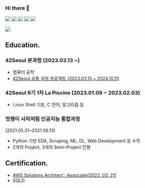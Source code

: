 ### Hi there 👋

<p>
  <img src="https://img.shields.io/badge/-C-000000?style=flat&logo=C"/>
  <img src="https://img.shields.io/badge/-C++-000000?style=flat&logo=c%2B%2B"/>
  <img src="https://img.shields.io/badge/-Python-000000?style=flat&logo=Python"/>
  <img src="https://img.shields.io/badge/-Amazon AWS-000000?style=flat&logo=Amazon AWS"/>
  <img src="https://img.shields.io/badge/-My SQL-000000?style=flat&logo=MYSQL"/>
</p>  
<p>
  <img src="https://img.shields.io/badge/-42 Seoul-000000?style=flat&logo=42"/>
</p>

## Education.

### 42Seoul 본과정 (2023.03.13 ~)

- 컴퓨터 공학
- [42Seoul 공통 과정 프로젝트 (2023.03.13 ~ 2024.10.11)](https://github.com/jmsmg/42Seoul)

### 42Seoul 9기 1차 La Piscine (2023.01.09 ~ 2023.02.03)

- Linux Shell 기본, C 언어, 알고리즘 등

### 멋쟁이 사자처럼 인공지능 통합과정
(2021.05.31~2021.08.13)

- Python 기반 EDA, Scraping, ML, DL, Web Development 등 수학
- 2개의 Project, 3개의 Semi-Project 진행

## Certification.

- [AWS Solutions Architect : Associate(2022. 03. 21)](https://www.credly.com/badges/cd70b973-fb4a-43e7-8dc5-5e84038f00b9/public_url)
- SQLD

<!-- ![깃허브 스탯](https://github-readme-stats.vercel.app/api?username=jmsmg&show_icons=true&bg_color=30,e96443,904e95&title_color=fff&text_color=fff) -->

<!-- ![사용 언어 순위](https://github-readme-stats.vercel.app/api/top-langs/?username=jmsmg&show_icons=true&bg_color=30,e96443,904e95&title_color=fff&text_color=fff&layout=compact) -->
<!-- <img src="http://mazassumnida.wtf/api/v2/generate_badge?boj=jmsmg"> -->

<!-- ![snake gif](https://github.com/jmsmg/jmsmg/blob/output/github-contribution-grid-snake.svg) -->
